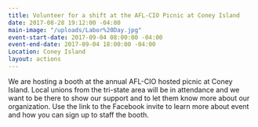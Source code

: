 ```yaml
---
title: Volunteer for a shift at the AFL-CIO Picnic at Coney Island
date: 2017-08-28 19:12:00 -04:00
main-image: "/uploads/Labor%20Day.jpg"
event-start-date: 2017-09-04 08:00:00 -04:00
event-end-date: 2017-09-04 18:00:00 -04:00
Location: Coney Island
layout: actions
---
```



We are hosting a booth at the annual AFL-CIO hosted picnic at Coney Island. Local unions from the tri-state area will be in attendance and we want to be there to show our support and to let them know more about our organization. Use the link to the Facebook invite to learn more about event and how you can sign up to staff the booth.

[](https://www.facebook.com/events/2019024208123460)
